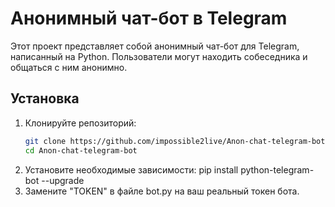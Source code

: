 # Анонимный чат-бот в Telegram

Этот проект представляет собой анонимный чат-бот для Telegram, написанный на Python. Пользователи могут находить собеседника и общаться с ним анонимно.

## Установка

1. Клонируйте репозиторий:
   ```bash
   git clone https://github.com/impossible2live/Anon-chat-telegram-bot.git
   cd Anon-chat-telegram-bot
2. Установите необходимые зависимости:
   pip install python-telegram-bot --upgrade
3. Замените "TOKEN" в файле bot.py на ваш реальный токен бота.
